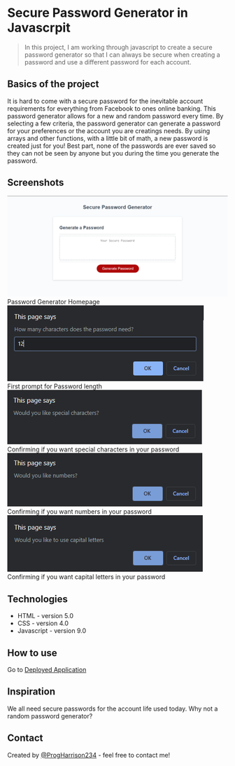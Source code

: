 # Secure Password Generator in Javascrpit
> In this project, I am working through javascript to create a secure password generator so that I can always be secure when creating a password and use a different password for each account. 

## Basics of the project
It is hard to come with a secure password for the inevitable account requirements for everything from Facebook to ones online banking. This password generator allows for a new and random password every time. By selecting a few criteria, the password generator can generate a password for your preferences or the account you are creatings needs. By using arrays and other functions, with a little bit of math, a new password is created just for you! Best part, none of the passwords are ever saved so they can not be seen by anyone but you during the time you generate the password. 

## Screenshots
![Password Generator Homepage](./Images/Password-Generator-Homepage.png)<br/>
Password Generator Homepage
![Password Character Length Prompt](./Images/PWD-Length-Criteria.png)<br/>
First prompt for Password length
![Special Charater Criteria](./Images/Special-Characters.png)<br/>
Confirming if you want special characters in your password
![Number Charater Criteria](./Images/Number-Character.png)<br/>
Confirming if you want numbers in your password
![Capital Charater Criteria](./Images/Capital-Letters.png)<br/>
Confirming if you want capital letters in your password

## Technologies
* HTML - version 5.0
* CSS - version 4.0
* Javascript - version 9.0

## How to use
Go to [Deployed Application](https://ProgHarrison234.github.io/javascript-password-generator)

## Inspiration
We all need secure passwords for the account life used today. Why not a random password generator? 

## Contact
Created by [@ProgHarrison234](https://www.github/ProgHarrison234) - feel free to contact me!